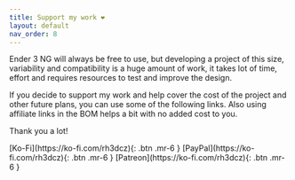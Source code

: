 ```yaml
---
title: Support my work ❤️
layout: default
nav_order: 8
---
```

Ender 3 NG will always be free to use, but developing a project of this size, variability and compatibility is a huge amount of work, it takes lot of time, effort and requires resources to test and improve the design.

If you decide to support my work and help cover the cost of the project and other future plans, you can use some of the following links. Also using affiliate links in the BOM helps a bit with no added cost to you.

Thank you a lot!

<span class="fs-6">
[Ko-Fi](https://ko-fi.com/rh3dcz){: .btn .mr-6 }
</span>
<span class="fs-6">
[PayPal](https://ko-fi.com/rh3dcz){: .btn .mr-6 }
</span>
<span class="fs-6">
[Patreon](https://ko-fi.com/rh3dcz){: .btn .mr-6 }
</span>

<script type='text/javascript' src='https://storage.ko-fi.com/cdn/widget/Widget_2.js'></script><script type='text/javascript'>kofiwidget2.init('Ko-fi', '#28b5e0', 'E1E1JZ5FS');kofiwidget2.draw();</script> 
<div id="donate-button-container">
<div id="donate-button"></div>
<script src="https://www.paypalobjects.com/donate/sdk/donate-sdk.js" charset="UTF-8"></script>
<script>
PayPal.Donation.Button({
env:'production',
hosted_button_id:'LR94TRQXMGW46',
image: {
src:'./assets/images/paypal_donate.png',
alt:'Donate with PayPal button',
title:'PayPal - The safer, easier way to pay online!',
}
}).render('#donate-button');
</script>
</div>
